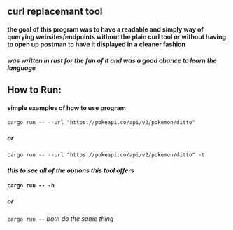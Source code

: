 ## **curl replacemant tool**

#### the goal of this program was to have a readable and simply way of querying websites/endpoints without the plain curl tool or without having to open up postman to have it displayed in a cleaner fashion

##### _was written in rust for the fun of it and was a good chance to learn the language_

## **How to Run:**

#### simple examples of how to use program

`cargo run -- --url "https://pokeapi.co/api/v2/pokemon/ditto"`

##### _**or**_

`cargo run -- --url "https://pokeapi.co/api/v2/pokemon/ditto" -t`

#### _this to see all of the options this tool offers_

#### `cargo run -- -h`

##### **or**

`cargo run --` _both do the same thing_
